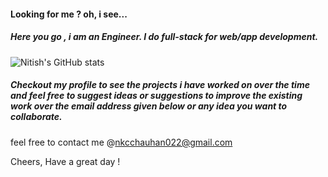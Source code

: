 #### Looking for me ? oh, i see...
##### Here you go , i am an Engineer. I do full-stack for web/app development.

![Nitish's GitHub stats](https://github-readme-stats.vercel.app/api?username=NKrChauhan&show_icons=true&theme=dracula&hide_title=true)

##### Checkout my profile to see the projects i have worked on over the time and feel free to suggest ideas or suggestions to improve the existing work  over the email address given below or any idea you want to collaborate.

feel free to contact me @nkcchauhan022@gmail.com

Cheers, Have a great day !
